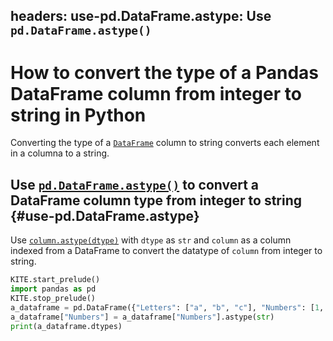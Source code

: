 headers:
    use-pd.DataFrame.astype: Use `pd.DataFrame.astype()`
---
# How to convert the type of a Pandas DataFrame column from integer to string in Python
Converting the type of a [`DataFrame`](kite-sym:pandas.DataFrame) column to string converts each element in a columna to a string.

## Use [`pd.DataFrame.astype()`](kite-sym:pandas.DataFrame.astype) to convert a DataFrame column type from integer to string {#use-pd.DataFrame.astype}
Use [`column.astype(dtype)`](kite-sym:pandas.DataFrame.astype) with `dtype` as `str` and `column` as a column indexed from a DataFrame to convert the datatype of `column` from integer to string.
```python
KITE.start_prelude()
import pandas as pd
KITE.stop_prelude()
a_dataframe = pd.DataFrame({"Letters": ["a", "b", "c"], "Numbers": [1, 2, 3]})
a_dataframe["Numbers"] = a_dataframe["Numbers"].astype(str)
print(a_dataframe.dtypes)
```
